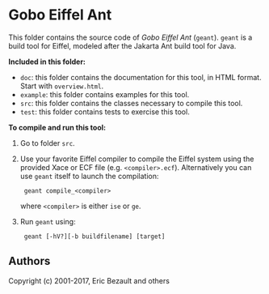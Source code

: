 # Gobo Eiffel Ant

This folder contains the source code of *Gobo Eiffel Ant* (`geant`).
`geant` is a build tool for Eiffel, modeled after the Jakarta Ant build
tool for Java.

**Included in this folder:**

* `doc`: this folder contains the documentation for this tool,
  in HTML format. Start with `overview.html`.
* `example`: this folder contains examples for this tool.
* `src`: this folder contains the classes necessary to compile this tool.
* `test`: this folder contains tests to exercise this tool.

**To compile and run this tool:**

1. Go to folder `src`.

2. Use your favorite Eiffel compiler to compile the Eiffel system using
   the provided Xace or ECF file (e.g. `<compiler>.ecf`). Alternatively
   you can use `geant` itself to launch the compilation:
   
        geant compile_<compiler>
       
    where `<compiler>` is either `ise` or `ge`.

3. Run `geant` using:

        geant [-hV?][-b buildfilename] [target]

## Authors

Copyright (c) 2001-2017, Eric Bezault and others
